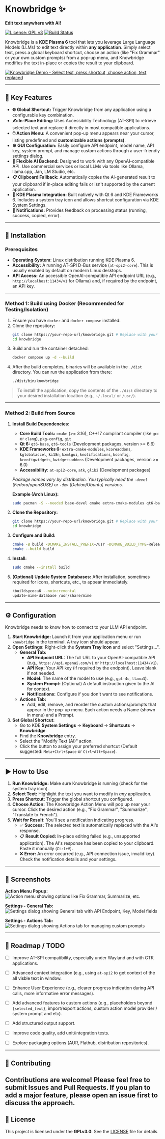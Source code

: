 # Knowbridge ✨

**Edit text anywhere with AI!**

[![License: GPL v3](https://img.shields.io/badge/License-GPLv3-blue.svg)](https://www.gnu.org/licenses/gpl-3.0)
[![Build Status](https://img.shields.io/github/actions/workflow/status/OPHoperHPO/knowbridge/build-in-docker.yml?branch=master)](https://github.com/OPHoperHPO/knowbridge/actions/workflows/build-in-docker.yml)

Knowbridge is a **KDE Plasma 6** tool that lets you leverage Large Language Models (LLMs) to edit text directly within **any application**. Simply select text, press a global keyboard shortcut, choose an action (like "Fix Grammar" or your own custom prompts) from a pop-up menu, and Knowbridge modifies the text in-place or copies the result to your clipboard.

[![Knowbridge Demo - Select text, press shortcut, choose action, text replaced](docs/demo.gif)](docs/demo.gif)

---

## 🌟 Key Features

*   **🌐 Global Shortcut:** Trigger Knowbridge from any application using a configurable key combination.
*   **✍️ In-Place Editing:** Uses Accessibility Technology (AT-SPI) to retrieve selected text and replace it directly in most compatible applications.
*   **🖱️ Action Menu:** A convenient pop-up menu appears near your cursor, listing predefined and **customizable actions (prompts)**.
*   **⚙️ GUI Configuration:** Easily configure API endpoint, model name, API key, system prompt, and manage custom actions through a user-friendly settings dialog.
*   **🔌 Flexible AI Backend:** Designed to work with any OpenAI-compatible API. Use commercial services or local LLMs via tools like Ollama, llama.cpp, Jan, LM Studio, etc.
*   **📋 Clipboard Fallback:** Automatically copies the AI-generated result to your clipboard if in-place editing fails or isn't supported by the current application.
*   **💙 KDE Plasma Integration:** Built natively with Qt 6 and KDE Frameworks 6. Includes a system tray icon and allows shortcut configuration via KDE System Settings.
*   **🔔 Notifications:** Provides feedback on processing status (running, success, copied, error).

---

## 🚀 Installation

### Prerequisites

*   **Operating System:** Linux distribution running KDE Plasma 6.
*   **Accessibility:** A running AT-SPI D-Bus service (`at-spi2-core`). This is usually enabled by default on modern Linux desktops.
*   **API Access:** An accessible OpenAI-compatible API endpoint URL (e.g., `http://localhost:11434/v1` for Ollama) and, if required by the endpoint, an API key.

---

### Method 1: Build using Docker (Recommended for Testing/Isolation)

1.  Ensure you have `docker` and `docker-compose` installed.
2.  Clone the repository:
    ```bash
    git clone https://your-repo-url/knowbridge.git # Replace with your actual repo URL
    cd knowbridge
    ```
3.  Build and run the container detached:
    ```bash
    docker compose up -d --build
    ```
4.  After the build completes, binaries will be available in the `./dist` directory. You can run the application from there:
    ```bash
    ./dist/bin/knowbridge
    ```

> To install the application, copy the contents of the `./dist` directory to your desired installation location (e.g., `~/.local/` or `/usr/`).

---

### Method 2: Build from Source

1.  **Install Build Dependencies:**
    *   **Core Build Tools:** `cmake` (>= 3.16), C++17 compliant compiler (like `gcc` or `clang`), `pkg-config`, `git`
    *   **Qt 6:** `qt6-base`, `qt6-tools` (Development packages, version >= 6.6)
    *   **KDE Frameworks 6:** `extra-cmake-modules`, `kcoreaddons`, `kglobalaccel`, `ki18n`, `kxmlgui`, `knotifications`, `kconfig`, `kconfigwidgets`, `kwidgetsaddons` (Development packages, version >= 6.0)
    *   **Accessibility:** `at-spi2-core`, `atk`, `glib2` (Development packages)

    *Package names vary by distribution. You typically need the `-devel` (Fedora/openSUSE) or `-dev` (Debian/Ubuntu) versions.*

    **Example (Arch Linux):**
    ```bash
    sudo pacman -S --needed base-devel cmake extra-cmake-modules qt6-base qt6-tools kcoreaddons kglobalaccel ki18n kxmlgui knotifications kconfig kconfigwidgets kwidgetsaddons at-spi2-core atk glib2 git
    ```

2.  **Clone the Repository:**
    ```bash
    git clone https://your-repo-url/knowbridge.git # Replace with your actual repo URL
    cd knowbridge
    ```

3.  **Configure and Build:**
    ```bash
    cmake -B build -DCMAKE_INSTALL_PREFIX=/usr -DCMAKE_BUILD_TYPE=Release
    cmake --build build
    ```

4.  **Install:**
    ```bash
    sudo cmake --install build
    ```

5.  **(Optional) Update System Databases:** After installation, sometimes required for icons, shortcuts, etc., to appear immediately.
    ```bash
    kbuildsycoca6 --noincremental
    update-mime-database /usr/share/mime
    ```

---

## ⚙️ Configuration

Knowbridge needs to know how to connect to your LLM API endpoint.

1.  **Start Knowbridge:** Launch it from your application menu or run `knowbridge` in the terminal. A tray icon should appear.
2.  **Open Settings:** Right-click the **System Tray Icon** and select "Settings…".
    *   **General Tab:**
        *   **API Endpoint URL:** The full URL to your OpenAI-compatible API (e.g., `https://api.openai.com/v1` or `http://localhost:11434/v1`).
        *   **API Key:** Your API key (if required by the endpoint). Leave blank if not needed.
        *   **Model:** The name of the model to use (e.g., `gpt-4o`, `llama3`).
        *   **System Prompt:** (Optional) A default instruction given to the AI for context.
        *   **Notifications:**  Configure if you don't want to see notifications.
    *   **Actions Tab:**
        *   Add, edit, remove, and reorder the custom actions/prompts that appear in the pop-up menu. Each action needs a Name (shown in menu) and a Prompt.
3.  **Set Global Shortcut:**
    *   Go to KDE **System Settings** -> **Keyboard** -> **Shortcuts** -> **Knowbridge**.
    *   Find the **Knowbridge** entry.
    *   Select the "Modify Text (AI)" action.
    *   Click the button to assign your preferred shortcut (Default suggested: `Meta+Ctrl+Space` or `Ctrl+Alt+Space`).

---

## ▶️ How to Use

1.  **Run Knowbridge:** Make sure Knowbridge is running (check for the system tray icon).
2.  **Select Text:** Highlight the text you want to modify in *any* application.
3.  **Press Shortcut:** Trigger the global shortcut you configured.
4.  **Choose Action:** The Knowbridge Action Menu will pop up near your cursor. Click the desired action (e.g., "Fix Grammar", "Summarize", "Translate to French").
5.  **Wait for Result:** You'll see a notification indicating progress.
    *   ✅ **Success:** The selected text is automatically replaced with the AI's response.
    *   📋 **Result Copied:** In-place editing failed (e.g., unsupported application). The AI's response has been copied to your clipboard. Paste it manually (`Ctrl+V`).
    *   ❌ **Error:** An error occurred (e.g., API connection issue, invalid key). Check the notification details and your settings.

---

## 📸 Screenshots

**Action Menu Popup:**
![Action menu showing options like Fix Grammar, Summarize, etc.](./docs/img.png)

**Settings - General Tab:**
![Settings dialog showing General tab with API Endpoint, Key, Model fields](./docs/settings.png)

**Settings - Actions Tab:**
![Settings dialog showing Actions tab for managing custom prompts](./docs/actions.png)

---

## 🚧 Roadmap / TODO

*   [ ] Improve AT-SPI compatibility, especially under Wayland and with GTK applications.
*   [ ] Advanced context integration (e.g., using `at-spi2` to get context of the all visble text in window.  
*   [ ] Enhance User Experience (e.g., clearer progress indication during API calls, more informative error messages).
*   [ ] Add advanced features to custom actions (e.g., placeholders beyond `{selected_text}`, import/export actions, custom action model provider / system prompt and etc).
*   [ ] Add structured output support.
*   [ ] Improve code quality, add unit/integration tests.
*   [ ] Explore packaging options (AUR, Flathub, distribution repositories).


---

## 🤝 Contributing

Contributions are welcome! Please feel free to submit Issues and Pull Requests. If you plan to add a major feature, please open an issue first to discuss the approach.
---

## 📜 License

This project is licensed under the **GPLv3.0**. See the [LICENSE](LICENSE) file for details.